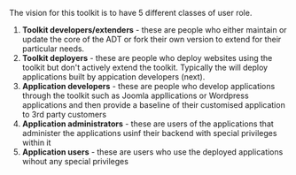 The vision for this toolkit is to have 5 different classes of user role.

1. **Toolkit developers/extenders** - these are people who either maintain or update the core of the ADT or fork their own version to extend for their particular needs.
2. **Toolkit deployers** - these are people who deploy websites using the toolkit but don't actively extend the toolkit. Typically the will deploy applications built by appication developers (next).
3. **Application developers** - these are people who develop applications through the toolkit such as Joomla appllications or Wordpress applications and then provide a baseline of their customised application to 3rd party customers
4. **Application administrators** - these are users of the applications that administer the applications usinf their backend with special privileges within it
5. **Application users** - these are users who use the deployed applications wihout any special privileges
